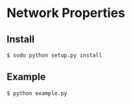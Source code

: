 # Network Properties

## Install 

    $ sudo python setup.py install

## Example

    $ python example.py
